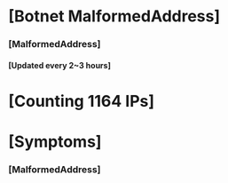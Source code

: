 # [Botnet MalformedAddress]
### [MalformedAddress]
#### [Updated every 2~3 hours]

# [Counting 1164 IPs]

# [Symptoms] 
###   [MalformedAddress]
